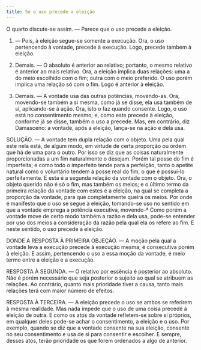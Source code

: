 ```yaml
---
title: Se o uso precede a eleição
---
```


O quarto discute-se assim. ― Parece que o uso precede a eleição.  

1. ― Pois, à eleição segue-se somente a execução. Ora, o uso pertencendo à vontade, precede à execução. Logo, precede também à eleição.  

2. Demais. ― O absoluto é anterior ao relativo; portanto, o mesmo relativo é anterior ao mais relativo. Ora, a eleição implica duas relações: uma a do meio escolhido com o fim; outra com o meio preferido. O uso porém implica uma relação só com o fim. Logo é anterior à eleição.  

3. Demais. ― A vontade usa das outras potências, movendo-as. Ora, movendo-se também a si mesma, como já se disse, ela usa também de si, aplicando-se à ação. Ora, isto o faz quando consente. Logo, o uso está no consentimento mesmo; e, como este precede à eleição, conforme já se disse, também o uso a precede.  Mas, em contrário, diz Damasceno: a vontade, após a eleição, lança-se na ação e dela usa.  

SOLUÇÃO. ― A vontade tem dupla relação com o objeto. Uma pela qual este nela está, de algum modo, em virtude de certa proporção ou ordem que há de uma para o outro. Por isso se diz que as coisas naturalmente proporcionadas a um fim naturalmente o desejam. Porém tal posse do fim é imperfeita; e como todo o imperfeito tende para a perfeição, tanto o apetite natural como o voluntário tendem à posse real do fim, o que é possuí-lo perfeitamente. E esta é a segunda relação da vontade com o objeto. Ora, o objeto querido não é só o fim, mas também os meios; e o último termo da primeira relação da vontade com estes é a eleição, na qual se completa a proporção da vontade, para que completamente queira os meios. Por onde é manifesto que o uso se segue à eleição, tomando-se uso no sentido em que a vontade emprega a potência executiva, movendo-ª Como porém a vontade move de certo modo também a razão e dela usa, pode-se entender por uso dos meios a consideração da razão pela qual ela os refere ao fim. E neste sentido, o uso precede a eleição.  

DONDE A RESPOSTA À PRIMEIRA OBJEÇÃO. — A moção pela qual a vontade leva a execução precede à execução mesma; é consecutiva porém à eleição. E assim, pertencendo o uso a essa moção da vontade, é meio termo entre a eleição e a execução. 

RESPOSTA À SEGUNDA. ― O relativo por essência é posterior ao absoluto. Não é porém necessário que seja posterior o sujeito ao qual se atribuem as relações. Ao contrário, quanto mais prioridade tiver a causa, tanto mais relações terá com maior número de efeitos.  

RESPOSTA À TERCEIRA. ― A eleição precede o uso se ambos se referirem à mesma realidade. Mas nada impede que o uso de uma coisa precede à eleição de outra. E como os atos da vontade refletem-se sobre si próprios, em qualquer deles pode-se achar o consentimento, a eleição e o uso. Por exemplo, quando se diz que a vontade consente na sua eleição, consente no seu consentimento e usa de si para consentir e escolher. E sempre, desses atos, terão prioridade os que forem ordenados a algo de anterior.